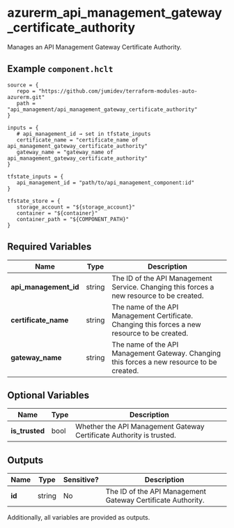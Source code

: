 # azurerm_api_management_gateway_certificate_authority

Manages an API Management Gateway Certificate Authority.

## Example `component.hclt`

```hcl
source = {
   repo = "https://github.com/jumidev/terraform-modules-auto-azurerm.git" 
   path = "api_management/api_management_gateway_certificate_authority" 
}

inputs = {
   # api_management_id → set in tfstate_inputs
   certificate_name = "certificate_name of api_management_gateway_certificate_authority" 
   gateway_name = "gateway_name of api_management_gateway_certificate_authority" 
}

tfstate_inputs = {
   api_management_id = "path/to/api_management_component:id" 
}

tfstate_store = {
   storage_account = "${storage_account}" 
   container = "${container}" 
   container_path = "${COMPONENT_PATH}" 
}

```

## Required Variables

| Name | Type |  Description |
| ---- | --------- |  ----------- |
| **api_management_id** | string |  The ID of the API Management Service. Changing this forces a new resource to be created. | 
| **certificate_name** | string |  The name of the API Management Certificate. Changing this forces a new resource to be created. | 
| **gateway_name** | string |  The name of the API Management Gateway. Changing this forces a new resource to be created. | 

## Optional Variables

| Name | Type |  Description |
| ---- | --------- |  ----------- |
| **is_trusted** | bool |  Whether the API Management Gateway Certificate Authority is trusted. | 



## Outputs

| Name | Type | Sensitive? | Description |
| ---- | ---- | --------- | --------- |
| **id** | string | No  | The ID of the API Management Gateway Certificate Authority. | 

Additionally, all variables are provided as outputs.

